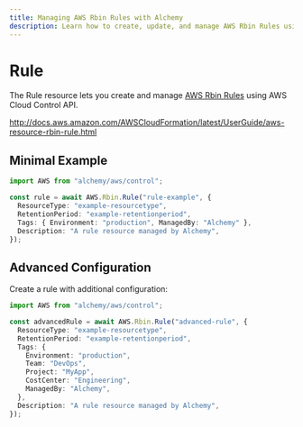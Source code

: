 ```yaml
---
title: Managing AWS Rbin Rules with Alchemy
description: Learn how to create, update, and manage AWS Rbin Rules using Alchemy Cloud Control.
---
```


# Rule

The Rule resource lets you create and manage [AWS Rbin Rules](https://docs.aws.amazon.com/rbin/latest/userguide/) using AWS Cloud Control API.

http://docs.aws.amazon.com/AWSCloudFormation/latest/UserGuide/aws-resource-rbin-rule.html

## Minimal Example

```ts
import AWS from "alchemy/aws/control";

const rule = await AWS.Rbin.Rule("rule-example", {
  ResourceType: "example-resourcetype",
  RetentionPeriod: "example-retentionperiod",
  Tags: { Environment: "production", ManagedBy: "Alchemy" },
  Description: "A rule resource managed by Alchemy",
});
```

## Advanced Configuration

Create a rule with additional configuration:

```ts
import AWS from "alchemy/aws/control";

const advancedRule = await AWS.Rbin.Rule("advanced-rule", {
  ResourceType: "example-resourcetype",
  RetentionPeriod: "example-retentionperiod",
  Tags: {
    Environment: "production",
    Team: "DevOps",
    Project: "MyApp",
    CostCenter: "Engineering",
    ManagedBy: "Alchemy",
  },
  Description: "A rule resource managed by Alchemy",
});
```


